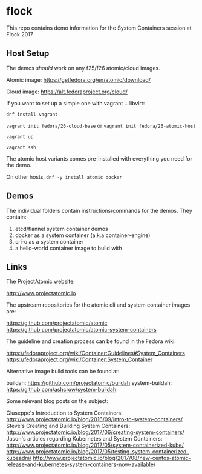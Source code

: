 # flock

This repo contains demo information for the System Containers session at Flock 2017

## Host Setup

The demos *should* work on any f25/f26 atomic/cloud images.

Atomic image: https://getfedora.org/en/atomic/download/

Cloud image: https://alt.fedoraproject.org/cloud/

If you want to set up a simple one with vagrant + libvirt:

`dnf install vagrant`

`vagrant init fedora/26-cloud-base` or `vagrant init fedora/26-atomic-host`

`vagrant up`

`vagrant ssh`

The atomic host variants comes pre-installed with everything you need for the demo.

On other hosts, `dnf -y install atomic docker`

## Demos

The individual folders contain instructions/commands for the demos. They contain:

1. etcd/flannel system container demos
2. docker as a system container (a.k.a container-engine)
3. cri-o as a system container
4. a hello-world container image to build with

## Links

The ProjectAtomic website:

http://www.projectatomic.io

The upstream repositories for the atomic cli and system container images are:

https://github.com/projectatomic/atomic
https://github.com/projectatomic/atomic-system-containers

The guideline and creation process can be found in the Fedora wiki:

https://fedoraproject.org/wiki/Container:Guidelines#System_Containers
https://fedoraproject.org/wiki/Container:System_Container

Alternative image build tools can be found at:

buildah: https://github.com/projectatomic/buildah
system-buildah: https://github.com/ashcrow/system-buildah

Some relevant blog posts on the subject:

Giuseppe's Introduction to System Containers: http://www.projectatomic.io/blog/2016/09/intro-to-system-containers/
Steve's Creating and Building System Containers: http://www.projectatomic.io/blog/2017/06/creating-system-containers/
Jason's articles regarding Kubernetes and System Containers:
http://www.projectatomic.io/blog/2017/05/system-containerized-kube/
http://www.projectatomic.io/blog/2017/05/testing-system-containerized-kubeadm/
http://www.projectatomic.io/blog/2017/08/new-centos-atomic-release-and-kubernetes-system-containers-now-available/



